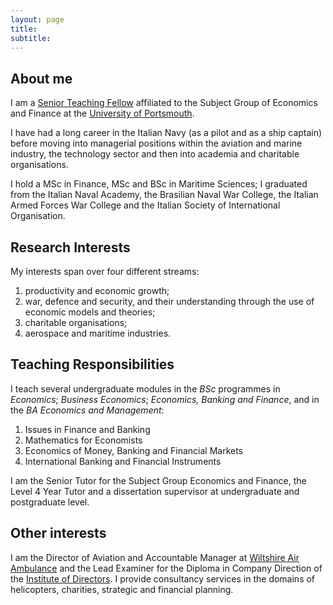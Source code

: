 ```yaml
---
layout: page
title: 
subtitle: 
---
```


## About me

I am a [Senior Teaching Fellow](https://https://www.port.ac.uk/about-us/structure-and-governance/our-people/our-staff/giorgio-bendoni) affiliated to the Subject Group of Economics and Finance at the [University of Portsmouth](https://www.port.ac.uk).

I have had a long career in the Italian Navy (as a pilot and as a ship captain) before moving into managerial positions within the aviation and marine industry, the technology sector and then into academia and charitable organisations.

I hold a MSc in Finance, MSc and BSc in Maritime Sciences; I graduated from the Italian Naval Academy, the Brasilian Naval War College, the Italian Armed Forces War College and the Italian Society of International Organisation. 


## Research Interests
My interests span over four different streams:
1. productivity and economic growth;
2. war, defence and security, and their understanding through the use of economic models and theories;
3. charitable organisations;
4. aerospace and maritime industries.  


## Teaching Responsibilities
I teach several undergraduate modules in the _BSc_ programmes in _Economics_; _Business Economics_; _Economics, Banking and Finance_, and in the _BA Economics and Management_:
1. Issues in Finance and Banking
2. Mathematics for Economists
3. Economics of Money, Banking and Financial Markets
4. International Banking and Financial Instruments

I am the Senior Tutor for the Subject Group Economics and Finance, the Level 4 Year Tutor and a dissertation supervisor at undergraduate and postgraduate level. 

## Other interests
I am the Director of Aviation and Accountable Manager at [Wiltshire Air Ambulance](https://www.wiltshireairambulance.co.uk) and the Lead Examiner for the Diploma in Company Direction of the [Institute of Directors](https://www.iod.com). I provide consultancy services in the domains of helicopters, charities, strategic and financial planning.
